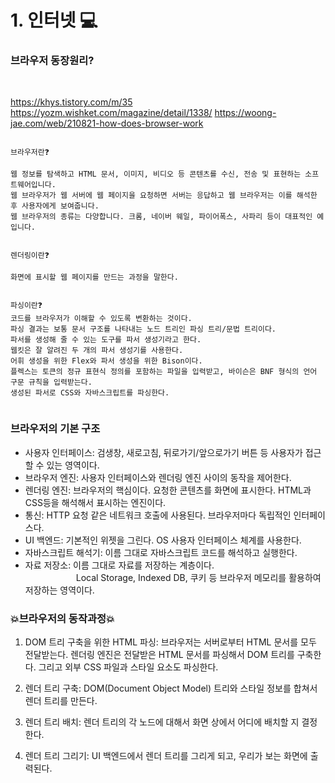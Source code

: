 # 1. 인터넷 💻

### 브라우저 동장원리?
<br>

<https://khys.tistory.com/m/35>
<https://yozm.wishket.com/magazine/detail/1338/>
<https://woong-jae.com/web/210821-how-does-browser-work>
<br>

``` 

브라우저란❓

웹 정보를 탐색하고 HTML 문서, 이미지, 비디오 등 콘텐츠를 수신, 전송 및 표현하는 소프트웨어입니다.
웹 브라우저가 웹 서버에 웹 페이지을 요청하면 서버는 응답하고 웹 브라우저는 이를 해석한 후 사용자에게 보여줍니다.
웹 브라우저의 종류는 다양합니다. 크롬, 네이버 웨일, 파이어폭스, 사파리 등이 대표적인 예입니다.


렌더링이란❓

화면에 표시할 웹 페이지를 만드는 과정을 말한다.


파싱이란❓
코드를 브라우저가 이해할 수 있도록 변환하는 것이다.
파싱 결과는 보통 문서 구조를 나타내는 노드 트리인 파싱 트리/문법 트리이다.
파서를 생성해 줄 수 있는 도구를 파서 생성기라고 한다.
웹킷은 잘 알려진 두 개의 파서 생성기를 사용한다.
어휘 생성을 위한 Flex와 파서 생성을 위한 Bison이다.
플렉스는 토큰의 정규 표현식 정의를 포함하는 파일을 입력받고, 바이슨은 BNF 형식의 언어 구문 규칙을 입력받는다.
생성된 파서로 CSS와 자바스크립트를 파싱한다.


```


###  브라우저의 기본 구조

* 사용자 인터페이스: 검생창, 새로고침, 뒤로가기/앞으로가기 버튼 등 사용자가 접근할 수 있는 영역이다.
* 브라우저 엔진: 사용자 인터페이스와 렌더링 엔진 사이의 동작을 제어한다.
* 렌더링 엔진: 브라우저의 핵심이다. 요청한 콘텐츠를 화면에 표시한다. HTML과 CSS등을 해석해서 표시하는 엔진이다.
* 통신: HTTP 요청 같은 네트워크 호출에 사용된다. 브라우저마다 독립적인 인터페이스다.
* UI 백엔드: 기본적인 위젯을 그린다. OS 사용자 인터페이스 체계를 사용한다.
* 자바스크립트 해석기: 이름 그대로 자바스크립트 코드를 해석하고 실행한다.
* 자료 저장소: 이름 그대로 자료를 저장하는 계층이다. <br>
&emsp;&emsp;&emsp;&emsp;&emsp;&ensp; Local Storage, Indexed DB, 쿠키 등 브라우저 메모리를 활용하여 저장하는 영역이다.



###  💥브라우저의 동작과정💥

1. DOM 트리 구축을 위한 HTML 파싱: 브라우저는 서버로부터 HTML 문서를 모두 전달받는다.
렌더링 엔진은 전달받은 HTML 문서를 파싱해서 DOM 트리를 구축한다. 그리고 외부 CSS 파일과 스타일 요소도 파싱한다.

2. 렌더 트리 구축: DOM(Document Object Model) 트리와 스타일 정보를 합쳐서 렌더 트리를 만든다.

3. 렌더 트리 배치: 렌더 트리의 각 노드에 대해서 화면 상에서 어디에 배치할 지 결정한다.

4. 렌더 트리 그리기: UI 백엔드에서 렌더 트리를 그리게 되고, 우리가 보는 화면에 출력된다.

